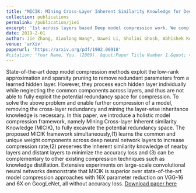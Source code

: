 ```yaml
---
title: "MICIK: MIning Cross-Layer Inherent Similarity Knowledge for Deep Model Compression"
collection: publications
permalink: /publication/jie1
excerpt: '1st across layers based Deep model compression work. We completed this work in the Decemeber of 2017.'
date: 2019-2-01
author: Jie Zhang, Xiaolong Wang*, Dawei Li, Shalini Ghosh, Abhishek Kolagunda, Yalin Wang
venue: 'arXiv'
paperurl: 'https://arxiv.org/pdf/1902.00918'
#citation: 'Your Name, You. (2009). &quot;Paper Title Number 1.&quot; <i>Journal 1</i>. 1(1).'
---
```

State-of-the-art deep model compression methods exploit the low-rank approximation and sparsity pruning to remove redundant parameters from a learned hidden layer. However, they process each hidden layer individually while neglecting the common components across layers, and thus are not able to fully exploit the potential redundancy space for compression. To solve the above problem and enable further compression of a model, removing the cross-layer redundancy and mining the layer-wise inheritance knowledge is necessary. In this paper, we introduce a holistic model compression framework, namely MIning Cross-layer Inherent similarity Knowledge (MICIK), to fully excavate the potential redundancy space. The proposed MICIK framework simultaneously,(1) learns the common and unique weight components across deep neural network layers to increase compression rate;(2) preserves the inherent similarity knowledge of nearby layers and distant layers to minimize the accuracy loss and (3) can be complementary to other existing compression techniques such as knowledge distillation. Extensive experiments on large-scale convolutional neural networks demonstrate that MICIK is superior over state-of-the-art model compression approaches with 16X parameter reduction on VGG-16 and 6X on GoogLeNet, all without accuracy loss.
[Download paper here](https://arxiv.org/pdf/1902.00918)

